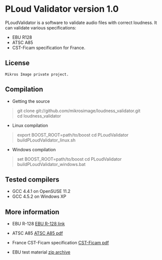 PLoud Validator version 1.0
==================

PLoudValidator is a software to validate audio files with correct loudness.
It can validate various specifications:
* EBU R128
* ATSC A85
* CST-Ficam specification for France.

License
-------

    Mikros Image private project.


Compilation
-----------

* Getting the source

> git clone git://github.com/mikrosimage/loudness_validator.git  
cd loudness_validator

* Linux compilation

> export BOOST_ROOT=path/to/boost
cd PLoudValidator
buildPLoudValidator_linux.sh

* Windows compilation

> set BOOST_ROOT=path/to/boost
cd PLoudValidator
buildPLoudValidator_windows.bat

Tested compilers
----------------

* GCC 4.4.1 on OpenSUSE 11.2
* GCC 4.5.2 on Windows XP 


More information 
----------------

* EBU R-128
[EBU R-128 link](http://tech.ebu.ch/loudness)

* ATSC A85
[ATSC A85 pdf](www.atsc.org/cms/standards/a_85-2011a.pdf)

* France CST-Ficam specification
[CST-Ficam pdf](http://www.arpp-pub.org/IMG/pdf/140911_-_Pub_TV_et_intensite_sonore_v-def-2.pdf)

* EBU test material
[zip archive](http://tech.ebu.ch/webdav/site/tech/shared/testmaterial/ebu-loudness-test-setv03.zip)


